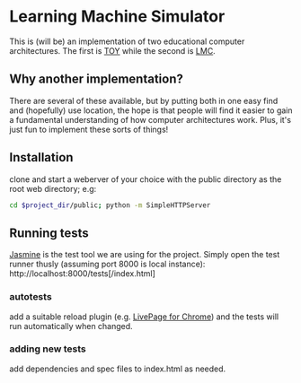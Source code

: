 # Learning Machine Simulator
This is (will be) an implementation of two educational computer architectures. The first is [TOY](http://introcs.cs.princeton.edu/java/62toy/) while the second is [LMC](http://povinelli.eece.mu.edu/teaching/eece2710/lmc.html#The%20Little%20Man%20Assembly%20Language).

## Why another implementation?
There are several of these available, but by putting both in one easy find and (hopefully) use location, the hope is that people will find it easier to gain a fundamental understanding of how computer architectures work. Plus, it's just fun to implement these sorts of things!

## Installation
clone and start a weberver of your choice with the public directory as the root web directory; e.g: 
```bash
cd $project_dir/public; python -m SimpleHTTPServer
```


## Running tests
[Jasmine](http://jasmine.github.io/) is the test tool we are using for the project. Simply open the test runner thusly (assuming port 8000 is local instance):
http://localhost:8000/tests[/index.html]

### autotests
add a suitable reload plugin (e.g. [LivePage for Chrome](https://chrome.google.com/webstore/detail/livepage/pilnojpmdoofaelbinaeodfpjheijkbh?hl=en)) and the tests will run automatically when changed. 

### adding new tests
add dependencies and spec files to index.html as needed. 
